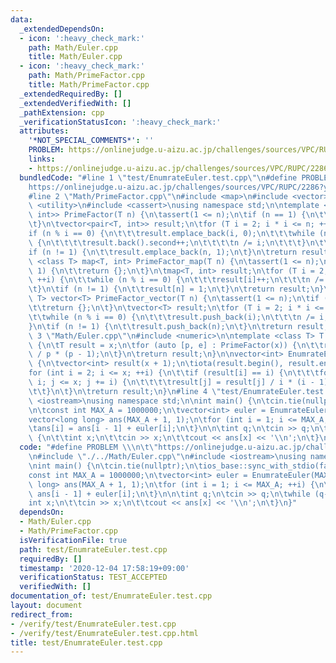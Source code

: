 ```yaml
---
data:
  _extendedDependsOn:
  - icon: ':heavy_check_mark:'
    path: Math/Euler.cpp
    title: Math/Euler.cpp
  - icon: ':heavy_check_mark:'
    path: Math/PrimeFactor.cpp
    title: Math/PrimeFactor.cpp
  _extendedRequiredBy: []
  _extendedVerifiedWith: []
  _pathExtension: cpp
  _verificationStatusIcon: ':heavy_check_mark:'
  attributes:
    '*NOT_SPECIAL_COMMENTS*': ''
    PROBLEM: https://onlinejudge.u-aizu.ac.jp/challenges/sources/VPC/RUPC/2286?year=2011
    links:
    - https://onlinejudge.u-aizu.ac.jp/challenges/sources/VPC/RUPC/2286?year=2011
  bundledCode: "#line 1 \"test/EnumrateEuler.test.cpp\"\n#define PROBLEM \\\n\t\"\
    https://onlinejudge.u-aizu.ac.jp/challenges/sources/VPC/RUPC/2286?year=2011\"\n\
    #line 2 \"Math/PrimeFactor.cpp\"\n#include <map>\n#include <vector>\n#include\
    \ <utility>\n#include <cassert>\nusing namespace std;\n\ntemplate <class T> vector<pair<T,\
    \ int>> PrimeFactor(T n) {\n\tassert(1 <= n);\n\tif (n == 1) {\n\t\treturn {};\n\
    \t}\n\tvector<pair<T, int>> result;\n\tfor (T i = 2; i * i <= n; ++i) {\n\t\t\
    if (n % i == 0) {\n\t\t\tresult.emplace_back(i, 0);\n\t\t\twhile (n % i == 0)\
    \ {\n\t\t\t\tresult.back().second++;\n\t\t\t\tn /= i;\n\t\t\t}\n\t\t}\n\t}\n\t\
    if (n != 1) {\n\t\tresult.emplace_back(n, 1);\n\t}\n\treturn result;\n}\ntemplate\
    \ <class T> map<T, int> PrimeFactor_map(T n) {\n\tassert(1 <= n);\n\tif (n ==\
    \ 1) {\n\t\treturn {};\n\t}\n\tmap<T, int> result;\n\tfor (T i = 2; i * i <= n;\
    \ ++i) {\n\t\twhile (n % i == 0) {\n\t\t\tresult[i]++;\n\t\t\tn /= i;\n\t\t}\n\
    \t}\n\tif (n != 1) {\n\t\tresult[n] = 1;\n\t}\n\treturn result;\n}\ntemplate <class\
    \ T> vector<T> PrimeFactor_vector(T n) {\n\tassert(1 <= n);\n\tif (n == 1) {\n\
    \t\treturn {};\n\t}\n\tvector<T> result;\n\tfor (T i = 2; i * i <= n; ++i) {\n\
    \t\twhile (n % i == 0) {\n\t\t\tresult.push_back(i);\n\t\t\tn /= i;\n\t\t}\n\t\
    }\n\tif (n != 1) {\n\t\tresult.push_back(n);\n\t}\n\treturn result;\n}\n#line\
    \ 3 \"Math/Euler.cpp\"\n#include <numeric>\n\ntemplate <class T> T Euler(T x)\
    \ {\n\tT result = x;\n\tfor (auto [p, e] : PrimeFactor(x)) {\n\t\tresult = result\
    \ / p * (p - 1);\n\t}\n\treturn result;\n}\n\nvector<int> EnumrateEuler(int x)\
    \ {\n\tvector<int> result(x + 1);\n\tiota(result.begin(), result.end(), 0);\n\t\
    for (int i = 2; i <= x; ++i) {\n\t\tif (result[i] == i) {\n\t\t\tfor (int j =\
    \ i; j <= x; j += i) {\n\t\t\t\tresult[j] = result[j] / i * (i - 1);\n\t\t\t}\n\
    \t\t}\n\t}\n\treturn result;\n}\n#line 4 \"test/EnumrateEuler.test.cpp\"\n#include\
    \ <iostream>\nusing namespace std;\n\nint main() {\n\tcin.tie(nullptr);\n\tios_base::sync_with_stdio(false);\n\
    \n\tconst int MAX_A = 1000000;\n\tvector<int> euler = EnumrateEuler(MAX_A);\n\t\
    vector<long long> ans(MAX_A + 1, 1);\n\tfor (int i = 1; i <= MAX_A; ++i) {\n\t\
    \tans[i] = ans[i - 1] + euler[i];\n\t}\n\n\tint q;\n\tcin >> q;\n\twhile (q--)\
    \ {\n\t\tint x;\n\t\tcin >> x;\n\t\tcout << ans[x] << '\\n';\n\t}\n}\n"
  code: "#define PROBLEM \\\n\t\"https://onlinejudge.u-aizu.ac.jp/challenges/sources/VPC/RUPC/2286?year=2011\"\
    \n#include \"./../Math/Euler.cpp\"\n#include <iostream>\nusing namespace std;\n\
    \nint main() {\n\tcin.tie(nullptr);\n\tios_base::sync_with_stdio(false);\n\n\t\
    const int MAX_A = 1000000;\n\tvector<int> euler = EnumrateEuler(MAX_A);\n\tvector<long\
    \ long> ans(MAX_A + 1, 1);\n\tfor (int i = 1; i <= MAX_A; ++i) {\n\t\tans[i] =\
    \ ans[i - 1] + euler[i];\n\t}\n\n\tint q;\n\tcin >> q;\n\twhile (q--) {\n\t\t\
    int x;\n\t\tcin >> x;\n\t\tcout << ans[x] << '\\n';\n\t}\n}"
  dependsOn:
  - Math/Euler.cpp
  - Math/PrimeFactor.cpp
  isVerificationFile: true
  path: test/EnumrateEuler.test.cpp
  requiredBy: []
  timestamp: '2020-12-04 17:58:19+09:00'
  verificationStatus: TEST_ACCEPTED
  verifiedWith: []
documentation_of: test/EnumrateEuler.test.cpp
layout: document
redirect_from:
- /verify/test/EnumrateEuler.test.cpp
- /verify/test/EnumrateEuler.test.cpp.html
title: test/EnumrateEuler.test.cpp
---
```

